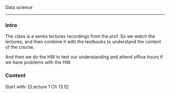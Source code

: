 Data science

---
### Intro
The class is a series lectures recordings from the prof. So we watch the lectures, and then combine it with the textbooks to understand the content of the course. 

And then we do the HW to test our understanding and attend office hours if we have problems with the HW.


### Content

Start with: [[Lecture 1 Ch 13.1]]





